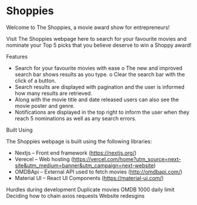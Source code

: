 # Shoppies
Welcome to The Shoppies, a movie award show for entrepreneurs!

Visit The Shoppies webpage here to search for your favourite movies and nominate your Top 5 picks that you believe deserve to win a Shoppy award!

Features
-	Search for your favourite movies with ease
o	The new and improved search bar shows results as you type.
o	Clear the search bar with the click of a button.
-	Search results are displayed with pagination and the user is informed how many results are retrieved.
-	Along with the movie title and date released users can also see the movie poster and genre. 
-	Notifications are displayed in the top right to inform the user when they reach 5 nominations as well as any search errors.

Built Using

The Shoppies webpage is built using the following libraries:
-	Nextjs – Front end framework (https://nextjs.org/)
-	Verecel – Web hosting (https://vercel.com/home?utm_source=next-site&utm_medium=banner&utm_campaign=next-website)
-	OMDBApi – External API used to fetch movies (http://omdbapi.com/)
-	Material UI – React UI Components (https://material-ui.com/)

Hurdles during development
Duplicate movies
OMDB 1000 daily limit 
Deciding how to chain axios requests
Website redesgins


